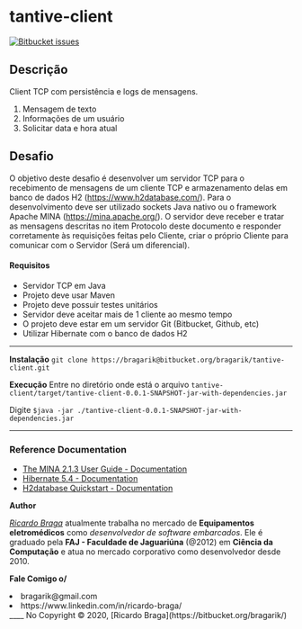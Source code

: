# tantive-client
[![Bitbucket issues](https://img.shields.io/bitbucket/issues-raw/bragarik/tantive-client?style=plastic)](https://bitbucket.org/bragarik/tantive-client/issues/)

## Descrição

Client TCP com persistência e logs de mensagens.
1. Mensagem de texto
2. Informações de um usuário
3. Solicitar data e hora atual
 
## Desafio

O objetivo deste desafio é desenvolver um servidor TCP para o recebimento de mensagens de um cliente TCP e armazenamento delas em banco de dados H2 (https://www.h2database.com/). Para o desenvolvimento deve ser utilizado sockets Java nativo ou o framework Apache MINA (https://mina.apache.org/). O servidor deve receber e tratar as mensagens descritas no item Protocolo deste documento e responder corretamente às requisições feitas pelo Cliente, criar o próprio Cliente para comunicar com o Servidor (Será um diferencial).

#### Requisitos
- Servidor TCP em Java
- Projeto deve usar Maven
- Projeto deve possuir testes unitários
- Servidor deve aceitar mais de 1 cliente ao mesmo tempo
- O projeto deve estar em um servidor Git (Bitbucket, Github, etc)
- Utilizar Hibernate com o banco de dados H2

---

**Instalação**
`git clone https://bragarik@bitbucket.org/bragarik/tantive-client.git`

**Execução**
Entre no diretório onde está o arquivo `tantive-client/target/tantive-client-0.0.1-SNAPSHOT-jar-with-dependencies.jar`

Digite `$java -jar ./tantive-client-0.0.1-SNAPSHOT-jar-with-dependencies.jar`

---

### Reference Documentation
* [The MINA 2.1.3 User Guide - Documentation](http://mina.apache.org/mina-project/documentation.html)
* [Hibernate 5.4 - Documentation](https://hibernate.org/orm/documentation/5.4/)
* [H2database Quickstart - Documentation](https://www.h2database.com/html/quickstart.html)

**Author**
<p><i><u>Ricardo Braga</u></i> atualmente trabalha no mercado de <b>Equipamentos eletromédicos</b> como <i>desenvolvedor de software embarcados</i>. Ele é graduado pela <b>FAJ - Faculdade de Jaguariúna</b> (@2012) em <b>Ciência da Computação</b> e atua no mercado corporativo como desenvolvedor desde 2010.
</p>

**Fale Comigo o/**
<li>bragarik@gmail.com</li>
<li>https://www.linkedin.com/in/ricardo-braga/<https://www.linkedin.com/in/ricardo-braga/></li>
____
No Copyright © 2020, [Ricardo Braga](https://bitbucket.org/bragarik/)